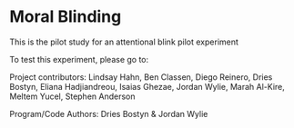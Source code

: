 # Moral Blinding

This is the pilot study for an attentional blink pilot experiment 

To test this experiment, please go to:  <link coming soon>

Project contributors: Lindsay Hahn, Ben Classen, Diego Reinero, Dries Bostyn, Eliana Hadjiandreou, Isaias Ghezae, Jordan Wylie, Marah Al-Kire, Meltem Yucel, Stephen Anderson

Program/Code Authors: Dries Bostyn & Jordan Wylie
